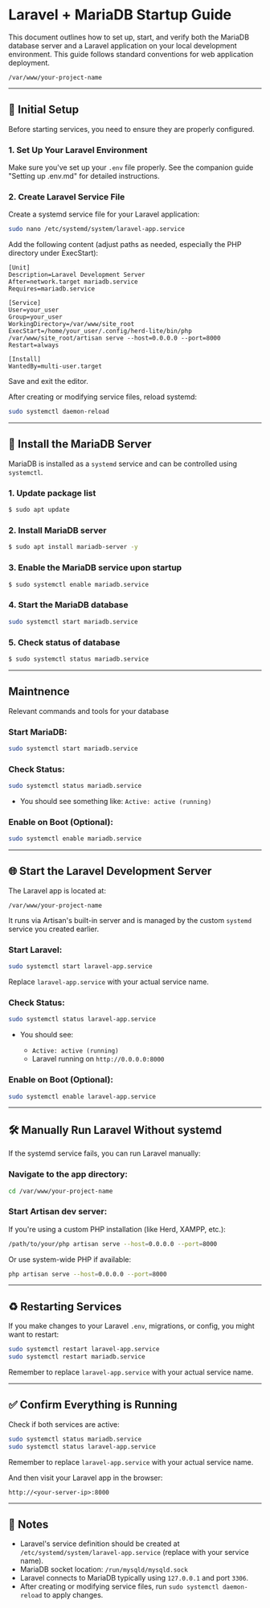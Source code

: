 # Laravel + MariaDB Startup Guide

This document outlines how to set up, start, and verify both the MariaDB database server and a Laravel application on your local development environment. This guide follows standard conventions for web application deployment.

```
/var/www/your-project-name
```

---

## 🔧 Initial Setup

Before starting services, you need to ensure they are properly configured.

### 1. Set Up Your Laravel Environment

Make sure you've set up your `.env` file properly. See the companion guide "Setting up .env.md" for detailed instructions.

### 2. Create Laravel Service File

Create a systemd service file for your Laravel application:

```bash
sudo nano /etc/systemd/system/laravel-app.service
```

Add the following content (adjust paths as needed, especially the PHP directory under ExecStart):

```
[Unit]
Description=Laravel Development Server
After=network.target mariadb.service
Requires=mariadb.service

[Service]
User=your_user
Group=your_user
WorkingDirectory=/var/www/site_root
ExecStart=/home/your_user/.config/herd-lite/bin/php /var/www/site_root/artisan serve --host=0.0.0.0 --port=8000
Restart=always

[Install]
WantedBy=multi-user.target
```



Save and exit the editor.

After creating or modifying service files, reload systemd:

```bash
sudo systemctl daemon-reload
```

---

## 🐬 Install the MariaDB Server

MariaDB is installed as a `systemd` service and can be controlled using `systemctl`.

### 1. Update package list
```bash
$ sudo apt update
```
### 2. Install MariaDB server
```bash
$ sudo apt install mariadb-server -y
```
### 3. Enable the MariaDB service upon startup
```bash
$ sudo systemctl enable mariadb.service
```
### 4. Start the MariaDB database
```bash
sudo systemctl start mariadb.service
```
### 5. Check status of database
```bash
$ sudo systemctl status mariadb.service
```

---
## Maintnence
Relevant commands and tools for your database

### Start MariaDB:

```bash
sudo systemctl start mariadb.service
```

### Check Status:

```bash
sudo systemctl status mariadb.service
```

* You should see something like:
  `Active: active (running)`

### Enable on Boot (Optional):

```bash
sudo systemctl enable mariadb.service
```

---

## 🌐 Start the Laravel Development Server

The Laravel app is located at:

```
/var/www/your-project-name
```

It runs via Artisan's built-in server and is managed by the custom `systemd` service you created earlier.

### Start Laravel:

```bash
sudo systemctl start laravel-app.service
```

Replace `laravel-app.service` with your actual service name.

### Check Status:

```bash
sudo systemctl status laravel-app.service
```

* You should see:

    * `Active: active (running)`
    * Laravel running on `http://0.0.0.0:8000`

### Enable on Boot (Optional):

```bash
sudo systemctl enable laravel-app.service
```

---

## 🛠 Manually Run Laravel Without systemd

If the systemd service fails, you can run Laravel manually:

### Navigate to the app directory:

```bash
cd /var/www/your-project-name
```

### Start Artisan dev server:

If you're using a custom PHP installation (like Herd, XAMPP, etc.):

```bash
/path/to/your/php artisan serve --host=0.0.0.0 --port=8000
```

Or use system-wide PHP if available:

```bash
php artisan serve --host=0.0.0.0 --port=8000
```

---

## ♻️ Restarting Services

If you make changes to your Laravel `.env`, migrations, or config, you might want to restart:

```bash
sudo systemctl restart laravel-app.service
sudo systemctl restart mariadb.service
```

Remember to replace `laravel-app.service` with your actual service name.

---

## ✅ Confirm Everything is Running

Check if both services are active:

```bash
sudo systemctl status mariadb.service
sudo systemctl status laravel-app.service
```

Remember to replace `laravel-app.service` with your actual service name.

And then visit your Laravel app in the browser:

```
http://<your-server-ip>:8000
```

---

## 📌 Notes

* Laravel's service definition should be created at `/etc/systemd/system/laravel-app.service` (replace with your service name).
* MariaDB socket location: `/run/mysqld/mysqld.sock`
* Laravel connects to MariaDB typically using `127.0.0.1` and port `3306`.
* After creating or modifying service files, run `sudo systemctl daemon-reload` to apply changes.
